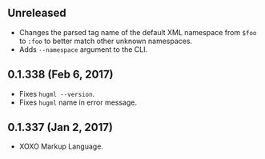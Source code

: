## Unreleased
- Changes the parsed tag name of the default XML namespace from `$foo` to `:foo` to better match other unknown namespaces.
- Adds `--namespace` argument to the CLI.

## 0.1.338 (Feb 6, 2017)
- Fixes `hugml --version`.
- Fixes `hugml` name in error message.

## 0.1.337 (Jan 2, 2017)
- XOXO Markup Language.

